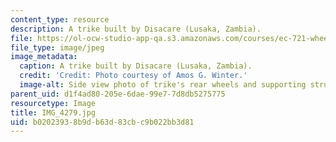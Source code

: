 ```yaml
---
content_type: resource
description: A trike built by Disacare (Lusaka, Zambia).
file: https://ol-ocw-studio-app-qa.s3.amazonaws.com/courses/ec-721-wheelchair-design-in-developing-countries-spring-2009/b02023938b9db63d83cbc9b022bb3d81_IMG_4279.jpg
file_type: image/jpeg
image_metadata:
  caption: A trike built by Disacare (Lusaka, Zambia).
  credit: 'Credit: Photo courtesy of Amos G. Winter.'
  image-alt: Side view photo of trike's rear wheels and supporting structure.
parent_uid: d1f4ad80-205e-6dae-99e7-7d8db5275775
resourcetype: Image
title: IMG_4279.jpg
uid: b0202393-8b9d-b63d-83cb-c9b022bb3d81
---
```


